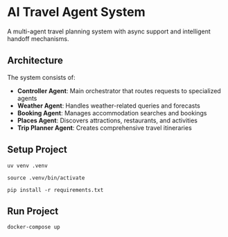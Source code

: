 # AI Travel Agent System

A multi-agent travel planning system with async support and intelligent handoff mechanisms.

## Architecture

The system consists of:
- **Controller Agent**: Main orchestrator that routes requests to specialized agents
- **Weather Agent**: Handles weather-related queries and forecasts
- **Booking Agent**: Manages accommodation searches and bookings
- **Places Agent**: Discovers attractions, restaurants, and activities
- **Trip Planner Agent**: Creates comprehensive travel itineraries

## Setup Project
~~~
uv venv .venv
~~~
~~~
source .venv/bin/activate
~~~
~~~
pip install -r requirements.txt
~~~

## Run Project
~~~
docker-compose up
~~~

